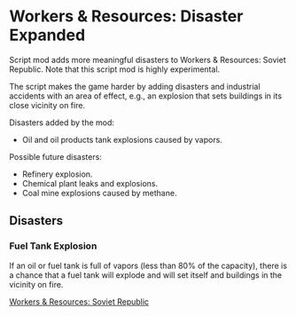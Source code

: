 # Workers & Resources: Disaster Expanded

Script mod adds more meaningful disasters to Workers & Resources: Soviet Republic. Note that this script mod is highly experimental.

The script makes the game harder by adding disasters and industrial accidents with an area of effect, e.g., an explosion that sets buildings in its close vicinity on fire.

Disasters added by the mod:
* Oil and oil products tank explosions caused by vapors.

Possible future disasters:
* Refinery explosion.
* Chemical plant leaks and explosions.
* Coal mine explosions caused by methane.

## Disasters

### Fuel Tank Explosion

If an oil or fuel tank is full of vapors (less than 80% of the capacity), there is a chance that a fuel tank will explode and will set itself and buildings in the vicinity on fire.


[steam_page]: https://store.steampowered.com/app/784150/Workers__Resources_Soviet_Republic/
[Workers & Resources: Soviet Republic][steam_page]